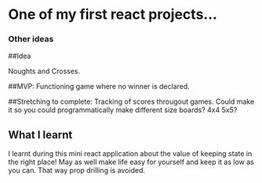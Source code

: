 # One of my first react projects...

### Other ideas

##Idea

Noughts and Crosses.

##MVP:
Functioning game where no winner is declared.

##Stretching to complete:
Tracking of scores througout games.
Could make it so you could programmatically make different size boards? 4x4 5x5?

## What I learnt

I learnt during this mini react application about the value of keeping state in the right place! May as well make life easy for yourself and keep it as low as you can. That way prop drilling is avoided.

